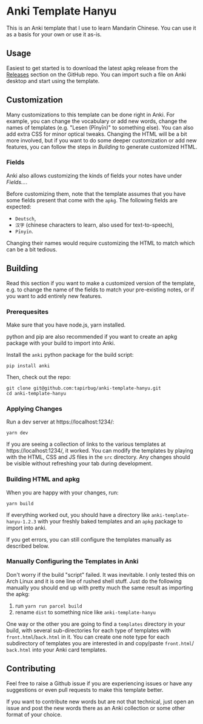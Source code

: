 # Anki Template Hanyu
This is an Anki template that I use to learn Mandarin Chinese.
You can use it as a basis for your own or use it as-is.

## Usage
Easiest to get started is to download the latest apkg release from the
[Releases](https://github.com/tapirbug/anki-template-hanyu/releases) section
on the GitHub repo. You can import such a file on Anki desktop and start using
the template.

## Customization
Many customizations to this template can be done right in Anki. For example,
you can change the vocabulary or add new words, change the names of templates
(e.g. "Lesen (Pīnyīn)" to something else). You can also add extra CSS for minor
optical tweaks. Changing the HTML will be a bit more involved, but if you want
to do some deeper customization or add new features, you can follow the steps
in _Building_ to generate customized HTML.

### Fields
Anki also allows customizing the kinds of fields your notes have under
_Fields…_.

Before customizing them, note that the template assumes that you have some
fields present that come with the `apkg`. The following fields are expected:
* `Deutsch`,
* `汉字` (chinese characters to learn, also used for text-to-speech),
* `Pīnyīn`.

Changing their names would require customizing the HTML to match which can be
a bit tedious.

## Building
Read this section if you want to make a customized version of the template,
e.g. to change the name of the fields to match your pre-existing notes, or if
you want to add entirely new features.

### Prerequesites
Make sure that you have node.js, yarn installed.

python and pip are also recommended if you want to create an apkg package with
your build to import into Anki.

Install the `anki` python package for the build script:

    pip install anki

Then, check out the repo:

    git clone git@github.com:tapirbug/anki-template-hanyu.git
    cd anki-template-hanyu

### Applying Changes
Run a dev server at https://localhost:1234/:
    
    yarn dev

If you are seeing a collection of links to the various templates at
https://localhost:1234/, it worked. You can modify the templates by playing
with the HTML, CSS and JS files in the `src` directory. Any changes should be
visible without refreshing your tab during development.

### Building HTML and apkg
When you are happy with your changes, run:

    yarn build

If everything worked out, you should have a directory like
`anki-template-hanyu-1.2.3` with your freshly baked templates and an `apkg`
package to import into anki.

If you get errors, you can still configure the templates manually as described
below.

### Manually Configuring the Templates in Anki
Don't worry if the build "script" failed. It was inevitable. I only tested this
on Arch Linux and it is one line of rushed shell stuff. Just do the following
manually you should end up with pretty much the same result as importing the
apkg:
1. run `yarn run parcel build`
2. rename `dist` to something nice like `anki-template-hanyu`

One way or the other you are going to find a `templates` directory in your
build, with several sub-directories for each type of templates with
`front.html`/`back.html` in it. You can create one note type for each
subdirectory of templates you are interested in and copy/paste `front.html`/
`back.html` into your Anki card templates.

## Contributing
Feel free to raise a Github issue if you are experiencing issues or have any
suggestions or even pull requests to make this template better.

If you want to contribute new words but are not that technical, just open an
issue and post the new words there as an Anki collection or some other format
of your choice.

